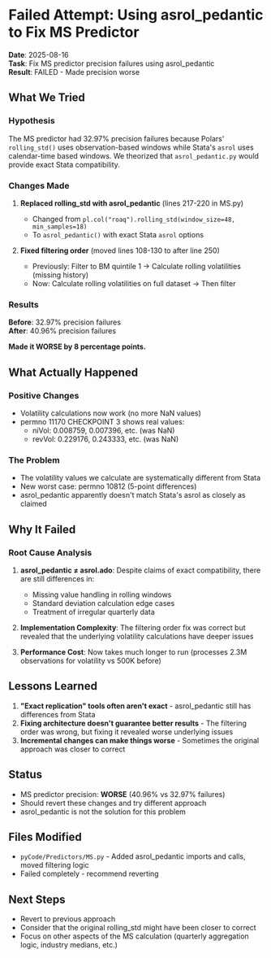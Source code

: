 # Failed Attempt: Using asrol_pedantic to Fix MS Predictor

**Date**: 2025-08-16  
**Task**: Fix MS predictor precision failures using asrol_pedantic  
**Result**: FAILED - Made precision worse  

## What We Tried

### Hypothesis
The MS predictor had 32.97% precision failures because Polars' `rolling_std()` uses observation-based windows while Stata's `asrol` uses calendar-time based windows. We theorized that `asrol_pedantic.py` would provide exact Stata compatibility.

### Changes Made

1. **Replaced rolling_std with asrol_pedantic** (lines 217-220 in MS.py)
   - Changed from `pl.col("roaq").rolling_std(window_size=48, min_samples=18)` 
   - To `asrol_pedantic()` with exact Stata `asrol` options

2. **Fixed filtering order** (moved lines 108-130 to after line 250)
   - Previously: Filter to BM quintile 1 → Calculate rolling volatilities (missing history)
   - Now: Calculate rolling volatilities on full dataset → Then filter

### Results

**Before**: 32.97% precision failures  
**After**: 40.96% precision failures  

**Made it WORSE by 8 percentage points.**

## What Actually Happened

### Positive Changes
- Volatility calculations now work (no more NaN values)
- permno 11170 CHECKPOINT 3 shows real values:
  - niVol: 0.008759, 0.007396, etc. (was NaN)
  - revVol: 0.229176, 0.243333, etc. (was NaN)

### The Problem
- The volatility values we calculate are systematically different from Stata
- New worst case: permno 10812 (5-point differences)
- asrol_pedantic apparently doesn't match Stata's asrol as closely as claimed

## Why It Failed

### Root Cause Analysis
1. **asrol_pedantic ≠ asrol.ado**: Despite claims of exact compatibility, there are still differences in:
   - Missing value handling in rolling windows
   - Standard deviation calculation edge cases
   - Treatment of irregular quarterly data

2. **Implementation Complexity**: The filtering order fix was correct but revealed that the underlying volatility calculations have deeper issues

3. **Performance Cost**: Now takes much longer to run (processes 2.3M observations for volatility vs 500K before)

## Lessons Learned

1. **"Exact replication" tools often aren't exact** - asrol_pedantic still has differences from Stata
2. **Fixing architecture doesn't guarantee better results** - The filtering order was wrong, but fixing it revealed worse underlying issues
3. **Incremental changes can make things worse** - Sometimes the original approach was closer to correct

## Status
- MS predictor precision: **WORSE** (40.96% vs 32.97% failures)
- Should revert these changes and try different approach
- asrol_pedantic is not the solution for this problem

## Files Modified
- `pyCode/Predictors/MS.py` - Added asrol_pedantic imports and calls, moved filtering logic
- Failed completely - recommend reverting

## Next Steps
- Revert to previous approach
- Consider that the original rolling_std might have been closer to correct
- Focus on other aspects of the MS calculation (quarterly aggregation logic, industry medians, etc.)